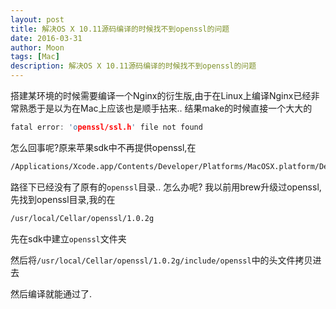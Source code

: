 ```yaml
---
layout: post
title: 解决OS X 10.11源码编译的时候找不到openssl的问题
date: 2016-03-31
author: Moon
tags: [Mac]
description: 解决OS X 10.11源码编译的时候找不到openssl的问题
---
```


搭建某环境的时候需要编译一个Nginx的衍生版,由于在Linux上编译Nginx已经非常熟悉于是以为在Mac上应该也是顺手拈来..
结果make的时候直接一个大大的
```c
fatal error: 'openssl/ssl.h' file not found
```

怎么回事呢?原来苹果sdk中不再提供openssl,在
```bash
/Applications/Xcode.app/Contents/Developer/Platforms/MacOSX.platform/Developer/SDKs/MacOSX10.11.sdk/usr/include
```
路径下已经没有了原有的`openssl`目录..
怎么办呢?
我以前用brew升级过openssl,先找到openssl目录,我的在
```bash
/usr/local/Cellar/openssl/1.0.2g
```
先在sdk中建立`openssl`文件夹

然后将`/usr/local/Cellar/openssl/1.0.2g/include/openssl`中的头文件拷贝进去

然后编译就能通过了.